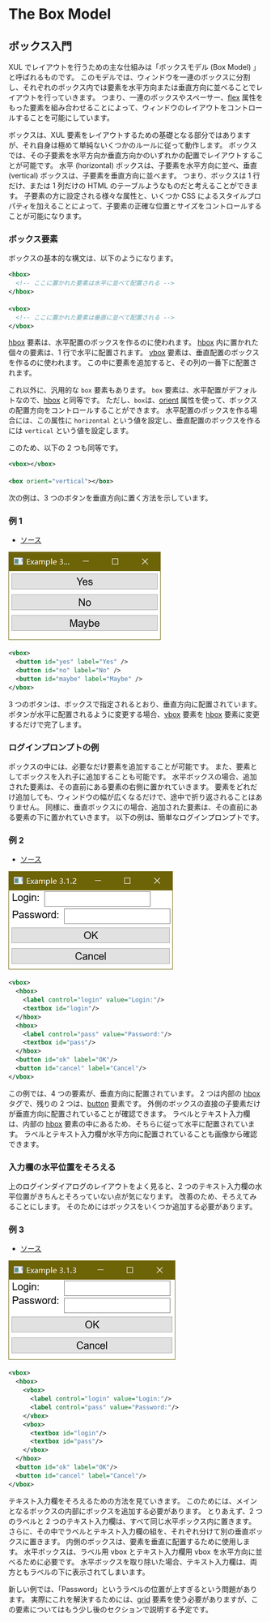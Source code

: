 # The Box Model

## ボックス入門

XUL でレイアウトを行うための主な仕組みは「ボックスモデル (Box Model) 」と呼ばれるものです。 このモデルでは、ウィンドウを一連のボックスに分割し、それぞれのボックス内では要素を水平方向または垂直方向に並べることでレイアウトを行っていきます。 つまり、一連のボックスやスペーサー、[flex](#flex) 属性をもった要素を組み合わせることによって、ウィンドウのレイアウトをコントロールすることを可能にしています。

ボックスは、XUL 要素をレイアウトするための基礎となる部分ではありますが、それ自身は極めて単純ないくつかのルールに従って動作します。 ボックスでは、その子要素を水平方向か垂直方向かのいずれかの配置でレイアウトすることが可能です。 水平 (horizontal) ボックスは、子要素を水平方向に並べ、垂直 (vertical) ボックスは、子要素を垂直方向に並べます。 つまり、ボックスは 1 行だけ、または 1 列だけの HTML のテーブルようなものだと考えることができます。 子要素の方に設定される様々な属性と、いくつか CSS によるスタイルプロパティを加えることによって、子要素の正確な位置とサイズをコントロールすることが可能になります。

### ボックス要素

ボックスの基本的な構文は、以下のようになります。

```xml
<hbox>
  <!-- ここに置かれた要素は水平に並べて配置される -->
</hbox>

<vbox>
  <!-- ここに置かれた要素は垂直に並べて配置される -->
</vbox>
```

[hbox](./hbox.md) 要素は、水平配置のボックスを作るのに使われます。 [hbox](./hbox.md) 内に置かれた個々の要素は、1 行で水平に配置されます。 [vbox](./vbox.md) 要素は、垂直配置のボックスを作るのに使われます。 この中に要素を追加すると、その列の一番下に配置されます。

これ以外に、汎用的な `box` 要素もあります。 `box` 要素は、水平配置がデフォルトなので、[hbox](./hbox.md) と同等です。 ただし、`box`は、[orient](#orient) 属性を使って、ボックスの配置方向をコントロールすることができます。 水平配置のボックスを作る場合には、この属性に `horizontal` という値を設定し、垂直配置のボックスを作るには `vertical` という値を設定します。

このため、以下の 2 つも同等です。

```xml
<vbox></vbox>

<box orient="vertical"></box>
```
次の例は、3 つのボタンを垂直方向に置く方法を示しています。

### 例 1

 - [ソース](./source/ex_boxes_1.xul)

![ex-boxes-1](./images/ex_boxes_1.png)

```xml
<vbox>
  <button id="yes" label="Yes" />
  <button id="no" label="No" />
  <button id="maybe" label="Maybe" />
</vbox>
```

3 つのボタンは、ボックスで指定されるとおり、垂直方向に配置されています。 ボタンが水平に配置されるように変更する場合、[vbox](./vbox.md) 要素を [hbox](./hbox.md) 要素に変更するだけで完了します。

### ログインプロンプトの例

ボックスの中には、必要なだけ要素を追加することが可能です。 また、要素としてボックスを入れ子に追加することも可能です。 水平ボックスの場合、追加された要素は、その直前にある要素の右側に置かれていきます。 要素をどれだけ追加しても、ウィンドウの幅が広くなるだけで、途中で折り返されることはありません。 同様に、垂直ボックスにの場合、追加された要素は、その直前にある要素の下に置かれていきます。 以下の例は、簡単なログインプロンプトです。

### 例 2

 - [ソース](./source/ex_boxes_2.xul)

![ex-boxes-1](./images/ex_boxes_2.png)

```xml
<vbox>
  <hbox>
    <label control="login" value="Login:"/>
    <textbox id="login"/>
  </hbox>
  <hbox>
    <label control="pass" value="Password:"/>
    <textbox id="pass"/>
  </hbox>
  <button id="ok" label="OK"/>
  <button id="cancel" label="Cancel"/>
</vbox>
```

この例では、4 つの要素が、垂直方向に配置されています。 2 つは内部の [hbox](./hbox.md) タグで、残りの 2 つは、[button](./button.md) 要素です。 外側のボックスの直接の子要素だけが垂直方向に配置されていることが確認できます。 ラベルとテキスト入力欄は、内部の [hbox](./hbox.md) 要素の中にあるため、そちらに従って水平に配置されています。 ラベルとテキスト入力欄が水平方向に配置されていることも画像から確認できます。

### 入力欄の水平位置をそろえる

上のログインダイアログのレイアウトをよく見ると、2 つのテキスト入力欄の水平位置がきちんとそろっていない点が気になります。 改善のため、そろえてみることにします。 そのためにはボックスをいくつか追加する必要があります。


### 例 3

 - [ソース](./source/ex_boxes_3.xul)

![ex-boxes-1](./images/ex_boxes_3.png)

```xml
<vbox>
  <hbox>
    <vbox>
      <label control="login" value="Login:"/>
      <label control="pass" value="Password:"/>
    </vbox>
    <vbox>
      <textbox id="login"/>
      <textbox id="pass"/>
    </vbox>
  </hbox>
  <button id="ok" label="OK"/>
  <button id="cancel" label="Cancel"/>
</vbox>
```

テキスト入力欄をそろえるための方法を見ていきます。 このためには、メインとなるボックスの内部にボックスを追加する必要があります。 とりあえず、2 つのラベルと 2 つのテキスト入力欄は、すべて同じ水平ボックス内に置きます。 さらに、その中でラベルとテキスト入力欄の組を、それぞれ分けて別の垂直ボックスに置きます。 内側のボックスは、要素を垂直に配置するために使用します。 水平ボックスは、ラベル用 vbox とテキスト入力欄用 vbox を水平方向に並べるために必要です。 水平ボックスを取り除いた場合、テキスト入力欄は、両方ともラベルの下に表示されてしまいます。

新しい例では、「Password」というラベルの位置が上すぎるという問題があります。 実際にこれを解決するためには、[grid](./grid.md) 要素を使う必要がありますが、この要素についてはもう少し後のセクションで説明する予定です。